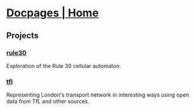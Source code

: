 # [Docpages | Home](https://docs.bayesiansaddles.com)

## Projects

### [rule30](https://docs.bayesiansaddles.com/rule30-research)
Exploration of the Rule 30 cellular automaton.

### [tfl](https://docs.bayesiansaddles.com/transitive)
Representing London's transport network in interesting ways using open data from TfL and other sources.
